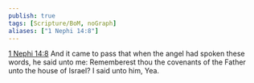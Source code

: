 ```yaml
---
publish: true
tags: [Scripture/BoM, noGraph]
aliases: ["1 Nephi 14:8"]
---
```

[1 Nephi 14:8](https://churchofjesuschrist.org/study/scriptures/bofm/1-ne/14?lang=eng&id=p8#p8) And it came to pass that when the angel had spoken these words, he said unto me: Rememberest thou the covenants of the Father unto the house of Israel? I said unto him, Yea.
